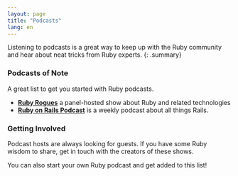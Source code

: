 ```yaml
---
layout: page
title: "Podcasts"
lang: en
---
```


Listening to podcasts is a great way to keep up with the Ruby
community and hear about neat tricks from Ruby experts.
{: .summary}

### Podcasts of Note

A great list to get you started with Ruby podcasts.

* [**Ruby Rogues**][ruby-rogues] a panel-hosted show about Ruby and
  related technologies
* [**Ruby on Rails Podcast**][ruby-on-rails-podcast] is a weekly
  podcast about all things Rails.

### Getting Involved

Podcast hosts are always looking for guests. If you have some Ruby
wisdom to share, get in touch with the creators of these shows.

You can also start your own Ruby podcast and get added to this list!

[ruby-rogues]: https://devchat.tv/ruby-rogues/
[ruby-on-rails-podcast]: http://5by5.tv/rubyonrails
